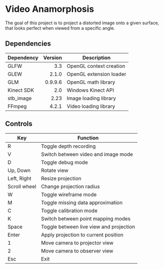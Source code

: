 # Video Anamorphosis

The goal of this project is to project a distorted image onto a given surface, that looks perfect when viewed from a specific angle.

## Dependencies

| Dependency | Version | Description             |
|------------|--------:|-------------------------|
| GLFW       | 3.3     | OpenGL context creation |
| GLEW       | 2.1.0   | OpenGL extension loader |
| GLM        | 0.9.9.6 | OpenGL math library     |
| Kinect SDK | 2.0     | Windows Kinect API      |
| stb_image  | 2.23    | Image loading library   |
| FFmpeg     | 4.2.1   | Video loading library   |

## Controls

| Key          | Function                                |
|--------------|-----------------------------------------|
| R            | Toggle depth recording                  |
| V            | Switch between video and image mode     |
| D            | Toggle debug mode                       |
| Up, Down     | Rotate view                             |
| Left, Right  | Resize projection                       |
| Scroll wheel | Change projection radius                |
| W            | Toggle wireframe mode                   |
| M            | Toggle missing data approximation       |
| C            | Toggle calibration mode                 |
| K            | Switch between point mapping modes      |
| Space        | Toggle between live view and projection |
| Enter        | Apply projection to current position    |
| 1            | Move camera to projector view           |
| 2            | Move camera to observer view            |
| Esc          | Exit                                    |
